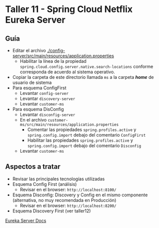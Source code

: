 # Taller 11 - Spring Cloud Netflix Eureka Server
## Guía

- Editar el archivo [./config-server/src/main/resources/application.properties](./config-server/src/main/resources/application.properties)
  - Habilitar la línea de la propiedad `spring.cloud.config.server.native.search-locations` conforme corresponda de acuerdo al sistema operativo.
- Copiar la carpeta de este directorio llamada `ms` a la carpeta ***home*** de usuario de sistema
- Para esquema ConfigFirst
  - Levantar `config-server`
  - Levantar `discovery-server`
  - Levantar `customer-ms`
- Para esquema DisConfig 
  - Levantar `disconfig-server`
  - En el archivo `customer-ms/src/main/resources/application.properties`
    - Comentar las propiedades `spring.profiles.active` y `spring.config.import` debajo del comentario `ConfigFirst`
    - Habilitar las propiedades `spring.profiles.active` y `spring.config.import` debajo del comentario `Disconfig`
  - Levantar `customer-ms`

## Aspectos a tratar
- Revisar las principales tecnologías utilizadas
- Esquema Config First (análisis)
  - Revisar en el browser: `http://localhost:8100/`
- Esquema Disconfig: Discovery y Config en el mismo componente (alternativa, no muy recomendada en Producción)
  - Revisar en el browser: `http://localhost:8200/`
- Esquema Discovery First (ver taller12)

[Eureka Server Docs](https://docs.spring.io/spring-cloud-netflix/docs/current/reference/html/)
